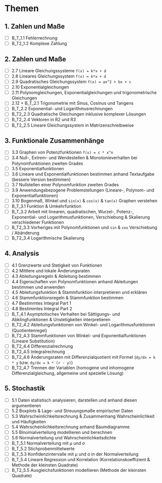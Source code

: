 # Themen 
## 1. Zahlen und Maße
- [ ] B_T_1.1 Fehlerrechnung
- [ ] B_T2_1.2 Komplexe Zahlung 

## 2. Zahlen und Maße
- [ ] 2.7 Lineare Gleichungssysteme `f(x) = k*x + d`
- [ ] 2.8 Lineares Gleichungssystem `f(x) = k*x + d` 
- [ ] 2.9 Quadratisches Gleichungssystem `f(x) = ax^2 + bx + c`
- [ ] 2.10 Exponentialgleichungen
- [ ] 2.11 Polynomgleichungen, Exponentialgleichungen und trigonometrische Gleichungen
- [ ] 2.12 + B_T_2.1 Trigonometrie mit Sinus, Cosinus und Tangens
- [ ] B_T_2.2 Exponential- und Logarithmusrechnungen
- [ ] B_T2_2.3 Quadratische Gleichungen inklusive komplexer Lösungen
- [ ] B_T2_2.4 Vektoren in R2 und R3
- [ ] B_T2_2.5 Lineare Gleichungssystem in Matrizenschreibweise

## 3. Funktionale Zusammenhänge
- [ ] 3.3 Graphen von Potenzfunktionen `f(x) = c * x^n`
- [ ] 3.4 Null-, Extrem- und Wendestellen & Monotonieverhalten bei Polynomfunktionen zweiten Grades
- [ ] 3.5 Exponentialfunktionen
- [ ] 3.6 Lineare und Exponentialfunktionen bestimmen anhand Textaufgabe (bessere Version bestimmen)
- [ ] 3.7 Nullstellen einer Polynomfunktion zweiten Grades
- [ ] 3.9 Anwendungsbezogene Problemstellungen (Lineare-, Polynom- und Exponentialfunktionen)
- [ ] 3.10 Bogenmaß, Winkel und `sin(x)` & `cos(x)` & `tan(x)` Graphen verstehen
- [ ] B_T_3.1 Funktion & Umkehrfunktion
- [ ] B_T_3.2 Arbeit mit linearen, quadratischen, Wurzel-, Potenz-, Exponential- und Logarithmusfunktionen, Verschiebung & Skalierung verschiedener Funktionen
- [ ] B_T2_3.3 Vorheriges mit Polynomfunktionen und `sin` & `cos` Verschiebung / Abänderung
- [ ] B_T2_3.4 Logarithmische Skalierung

## 4. Analysis
- [ ] 4.1 Grenzwerte und Stetigkeit von Funktionen
- [ ] 4.2 Mittlere und lokale Änderungsraten
- [ ] 4.3 Ableitungsregeln & Ableitung bestimmen
- [ ] 4.4 Eigenschaften von Polynomfunktionen anhand Ableitungen bestimmen und anwenden
- [ ] 4.5 Ableitungsfunktion & Stammfunktion interpretieren und erklären
- [ ] 4.6 Stammfunktionsregeln & Stammfunktion bestimmen
- [ ] 4.7 Bestimmtes Integral Part 1
- [ ] 4.8 Bestimmtes Integral Part 2
- [ ] B_T_4.1 Asymptotisches Verhalten bei Sättigungs- und Abklingfunktionen & Unstetigkeiten interpretieren
- [ ] B_T2_4.2 Ableitungsfunktionen von Winkel- und Logarithmusfunktionen (Quotientenregel)
- [ ] B_T2_4.3 Stammfunktionen von Winkel- und Exponentialfunktionen (Lineare Substitution)
- [ ] B_T2_4.4 Differenzialrechnung
- [ ] B_T2_4.5 Integralrechnung
- [ ] B_T2_4.6 Änderungsraten mit Differenzialquotient mit Formel (`dy/dx = k * y` bzw. `dy/dx = k * (r - y)`)
- [ ] B_T2_4.7 Trennen der Variablen (homogene und inhomogene Differenzialgleichung, allgemeine und spezielle Lösung)

## 5. Stochastik
- [ ] 5.1 Daten statistisch analysieren, darstellen und anhand diesen argumentieren
- [ ] 5.2 Boxplots & Lage- und Streuungsmaße empirischer Daten
- [ ] 5.3 Wahrscheinlichkeitsrechnung & Zusammenhang Wahrscheinlichkeit und Häufigkeiten
- [ ] 5.4 Wahrscheinlichkeitsrechnung anhand Baumdiagramme
- [ ] 5.5 Binomialverteilung modellieren und berechnen
- [ ] 5.6 Normalverteilung und Wahrscheinlichkeitsdichte
- [ ] B_T_5.1 Normalverteilung mit μ und σ
- [ ] B_T_5.2 Stichprobenmittelwerte
- [ ] B_T_5.3 Konfidenzintervalle mit μ und σ in der Normalverteilung
- [ ] B_T_5.4 Lineare Regression und Korrelation (Korrelationskoeffizient & Methode der kleinsten Quadrate)
- [ ] B_T2_5.5 Ausgleichsfunktionen modellieren (Methode der kleinsten Quadrate)
